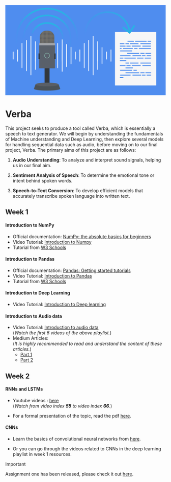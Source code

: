 ![alt text](./assets/verba.png "Logo Title Text 1")

# Verba

This project seeks to produce a tool called Verba, which is essentially a speech to text generator. We will begin by understanding the fundamentals of Machine understanding and Deep Learning, then explore several models for handling sequential data such as audio, before moving on to our final project, Verba. The primary aims of this project are as follows:

1. **Audio Understanding**: To analyze and interpret sound signals, helping us in our final aim.

2. **Sentiment Analysis of Speech**: To determine the emotional tone or intent behind spoken words.

3. **Speech-to-Text Conversion**: To develop efficient models that accurately transcribe spoken language into written text.


## Week 1


#### Introduction to NumPy

- Official documentation: [NumPy: the absolute basics for beginners](https://numpy.org/doc/2.1/user/absolute_beginners.html)  
- Video Tutorial: [Introduction to Numpy](https://www.youtube.com/watch?v=QUT1VHiLmmI)
- Tutorial from [W3 Schools](https://www.w3schools.com/python/numpy)


#### Introduction to Pandas

- Official documentation: [Pandas: Getting started tutorials](https://pandas.pydata.org/docs/getting_started/intro_tutorials/index.html)
- Video Tutorial: [Introduction to Pandas](https://www.youtube.com/watch?v=dUpyC40cF6Q&list=PLUaB-1hjhk8GZOuylZqLz-Qt9RIdZZMBE)
- Tutorial from [W3 Schools](https://www.w3schools.com/python/pandas)

#### Introduction to Deep Learning
- Video Tutorial: [Introduction to Deep learning](https://www.youtube.com/playlist?list=PLZbbT5o_s2xq7LwI2y8_QtvuXZedL6tQU)

#### Introduction to Audio data

- Video Tutorial: [Introduction to audio data](https://www.youtube.com/playlist?list=PL-wATfeyAMNqIee7cH3q1bh4QJFAaeNv0)  
(*Watch the first 6 videos of the above playlist.*)
- Medium Articles:  
(*It is highly recommended to read and understand the content of these articles.*)
    - [Part 1](https://towardsdatascience.com/audio-deep-learning-made-simple-part-1-state-of-the-art-techniques-da1d3dff2504)
    - [Part 2](https://towardsdatascience.com/audio-deep-learning-made-simple-part-2-why-mel-spectrograms-perform-better-aad889a93505)  

## Week 2


#### RNNs and LSTMs
- Youtube videos : [here](https://www.youtube.com/playlist?list=PLKnIA16_RmvYuZauWaPlRTC54KxSNLtNn)  
(*Watch from video index **55** to video index **66**.*)

- For a formal presentation of the topic, read the pdf [here](./assets/rnn_tutorial.pdf).

#### CNNs

- Learn the basics of convolutional neural networks from [here](https://medium.com/@prathammodi001/convolutional-neural-networks-for-dummies-a-step-by-step-cnn-tutorial-e68f464d608f).

- Or you can go through the videos related to CNNs in the deep learning playlist in week 1 resources.

> [!IMPORTANT]  
> Assignment one has been released, please check it out [here](./assignments/README.md).